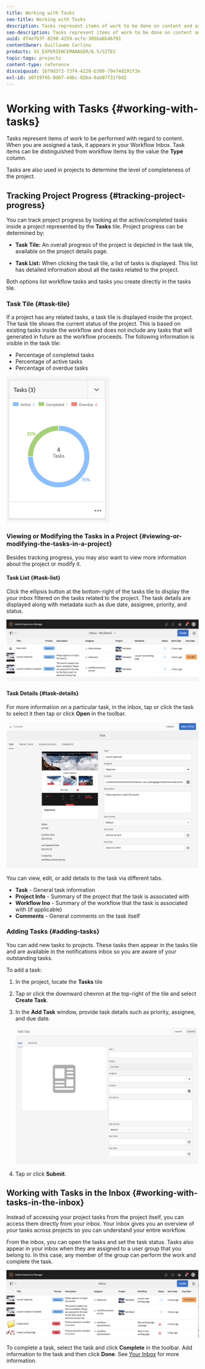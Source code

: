 ```yaml
---
title: Working with Tasks
seo-title: Working with Tasks
description: Tasks represent items of work to be done on content and are used in projects to determine the level of completeness of current tasks
seo-description: Tasks represent items of work to be done on content and are used in projects to determine the level of completeness of current tasks
uuid: df4efb3f-8298-4159-acfe-305ba6b46791
contentOwner: Guillaume Carlino
products: SG_EXPERIENCEMANAGER/6.5/SITES
topic-tags: projects
content-type: reference
discoiquuid: 1b79d373-73f4-4228-b309-79e74d191f3e
exl-id: a0719745-8d67-44bc-92ba-9ab07f31f8d2
---
```


# Working with Tasks {#working-with-tasks}

Tasks represent items of work to be performed with regard to content. When you are assigned a task, it appears in your Workflow Inbox. Task items can be distinguished from workflow items by the value the **Type** column.

Tasks are also used in projects to determine the level of completeness of the project.

## Tracking Project Progress {#tracking-project-progress}

You can track project progress by looking at the active/completed tasks inside a project represented by the **Tasks** tile. Project progress can be determined by:

* **Task Tile:** An overall progress of the project is depicted in the task tile, available on the project details page.

* **Task List:** When clicking the task tile, a list of tasks is displayed. This list has detailed information about all the tasks related to the project.

Both options list workflow tasks and tasks you create directly in the tasks tile.

### Task Tile {#task-tile}

If a project has any related tasks, a task tile is displayed inside the project. The task tile shows the current status of the project. This is based on existing tasks inside the workflow and does not include any tasks that will generated in future as the workflow proceeds. The following information is visible in the task tile:

* Percentage of completed tasks
* Percentage of active tasks
* Percentage of overdue tasks

![Tasks tile](assets/project-tile-tasks.png)

### Viewing or Modifying the Tasks in a Project {#viewing-or-modifying-the-tasks-in-a-project}

Besides tracking progress, you may also want to view more information about the project or modify it.

#### Task List {#task-list}

Click the ellipsis button at the bottom-right of the tasks tile to display the your inbox filtered on the tasks related to the project. The task details are displayed along with metadata such as due date, assignee, priority, and status.

![Project task inbox](assets/project-tasks.png)

#### Task Details {#task-details}

For more information on a particular task, in the inbox, tap or click the task to select it then tap or click **Open** in the toolbar.

![Task detail](assets/project-task-detail.png)

You can view, edit, or add details to the task via different tabs.

* **Task** - General task information
* **Project Info** - Summary of the project that the task is associated with
* **Workflow Ino** - Summary of the workflow that the task is associated with (if applicable)
* **Comments** - General comments on the task itself

### Adding Tasks {#adding-tasks}

You can add new tasks to projects. These tasks then appear in the tasks tile and are available in the notifications inbox so you are aware of your outstanding tasks.

To add a task:

1. In the project, locate the **Tasks** tile
1. Tap or click the downward chevron at the top-right of the tile and select **Create Task**.
1. In the **Add Task** window, provide task details such as priority, assignee, and due date.

   ![Adding a task](assets/project-add-task.png)

1. Tap or click **Submit**.

## Working with Tasks in the Inbox {#working-with-tasks-in-the-inbox}

Instead of accessing your project tasks from the project itself, you can access them directly from your inbox. Your inbox gives you an overview of your tasks across projects so you can understand your entire workflow.

From the inbox, you can open the tasks and set the task status. Tasks also appear in your inbox when they are assigned to a user group that you belong to. In this case, any member of the group can perform the work and complete the task.

![Inbox](assets/project-inbox.png)

To complete a task, select the task and click **Complete** in the toolbar. Add information to the task and then click **Done**. See [Your Inbox](/help/sites-authoring/inbox.md) for more information.
